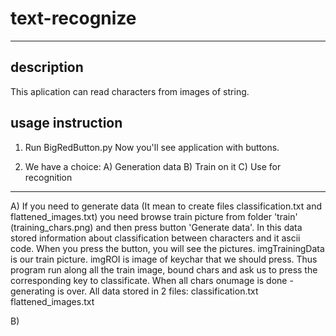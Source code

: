 # text-recognize

--------------------------
<h2>description</h2>
This aplication can read characters from images of string. 


<h2>usage instruction</h2>

1) Run BigRedButton.py
   Now you'll see application with buttons. 

2) We have a choice:
    A) Generation data
    B) Train on it
    C) Use for recognition
    
--------------------------
A) If you need to generate data (It mean to create files classification.txt and flattened_images.txt) you need browse train picture from folder 'train' (training_chars.png) and then press button 'Generate data'. In this data stored information about classification between characters and it ascii code. When you press the button, you will see the pictures. imgTrainingData is our train picture. imgROI is image of keychar that we should press. Thus program run along all the train image, bound chars and ask us to press the corresponding key to classificate. When all chars onumage is done - generating is over. All data stored in 2 files: 
    classification.txt
    flattened_images.txt
    
B) 

